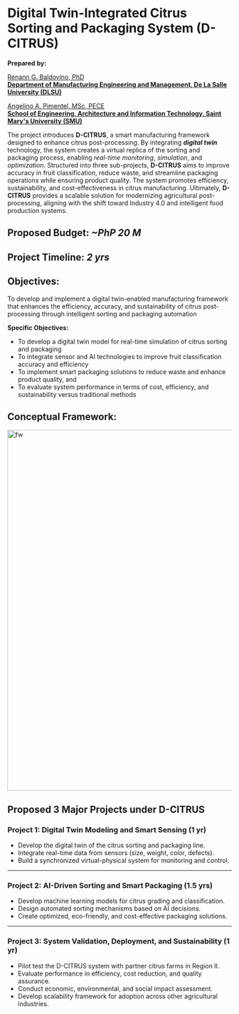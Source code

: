# Digital Twin-Integrated Citrus Sorting and Packaging System (D-CITRUS)

**Prepared by:**  

[Renann G. Baldovino, PhD](https://www.dlsu.edu.ph/colleges/gcoe/academic-departments/manufacturing-engineering-management/faculty-profile/renann-baldovino/)  
**[Department of Manufacturing Engineering and Management, De La Salle University (DLSU)](https://www.dlsu.edu.ph/colleges/gcoe/academic-departments/manufacturing-engineering-management/)**  

[Angelino A. Pimentel, MSc, PECE](https://scholar.google.com/citations?user=rPcj5CMAAAAJ&hl=en)  
**[School of Engineering, Architecture and Information Technology, Saint Mary's University (SMU)](https://smu.edu.ph/academics/school-of-engineering-architecture-and-information-technology/)**

The project introduces **D-CITRUS**, a smart manufacturing framework designed to enhance citrus post-processing. By integrating **_digital twin_** technology, the system creates a virtual replica of the sorting and packaging process, enabling _real-time monitoring_, _simulation_, and _optimization_. Structured into three sub-projects, **D-CITRUS** aims to improve accuracy in fruit classification, reduce waste, and streamline packaging operations while ensuring product quality. The system promotes efficiency, sustainability, and cost-effectiveness in citrus manufacturing. Ultimately, **D-CITRUS** provides a scalable solution for modernizing agricultural post-processing, aligning with the shift toward Industry 4.0 and intelligent food production systems.

## Proposed Budget: _~PhP 20 M_

## Project Timeline: _2 yrs_

## Objectives:
To develop and implement a digital twin-enabled manufacturing framework that enhances the efficiency, accuracy, and sustainability of citrus post-processing through intelligent sorting and packaging automation

**Specific Objectives:**
   - To develop a digital twin model for real-time simulation of citrus sorting and packaging
   - To integrate sensor and AI technologies to improve fruit classification accuracy and efficiency
   - To implement smart packaging solutions to reduce waste and enhance product quality, and
   - To evaluate system performance in terms of cost, efficiency, and sustainability versus traditional methods  

## Conceptual Framework:
<img width="798" height="810" alt="fw" src="https://github.com/user-attachments/assets/01e58cda-6663-4757-b7ec-ecf03e2e3ae7" />

## Proposed 3 Major Projects under D-CITRUS
### Project 1: Digital Twin Modeling and Smart Sensing (1 yr) 
- Develop the digital twin of the citrus sorting and packaging line.  
- Integrate real-time data from sensors (size, weight, color, defects).  
- Build a synchronized virtual-physical system for monitoring and control.  
---

### Project 2: AI-Driven Sorting and Smart Packaging (1.5 yrs)
- Develop machine learning models for citrus grading and classification.  
- Design automated sorting mechanisms based on AI decisions.  
- Create optimized, eco-friendly, and cost-effective packaging solutions.  
---

### Project 3: System Validation, Deployment, and Sustainability (1 yr)
- Pilot test the D-CITRUS system with partner citrus farms in Region II.  
- Evaluate performance in efficiency, cost reduction, and quality assurance.  
- Conduct economic, environmental, and social impact assessment.  
- Develop scalability framework for adoption across other agricultural industries.  
